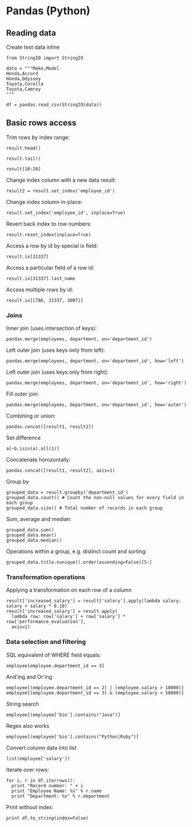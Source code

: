 Pandas (Python)
===

## Reading data

Create test data inline

```
from StringIO import StringIO

data = """Make,Model
Honda,Accord
Honda,Odyssey
Toyota,Corolla
Toyota,Camrey
"""

df = pandas.read_csv(StringIO(data))

```


## Basic rows access

Trim rows by index range:

`result.head()`

`result.tail()`

`result[10:20]`

Change index column with a new data result:

`result2 = result.set_index('employee_id')`

Change index column in-place:

`result.set_index('employee_id', inplace=True)`

Revert back index to row numbers:

`result.reset_index(inplace=True)`

Access a row by id by special ix field:

`result.ix[31337]`

Access a particular field of a row id:

`result.ix[31337].last_name`

Access multiple rows by id:

`result.ix[[786, 31337, 3007]]`

### Joins

Inner join (uses intersection of keys):

`pandas.merge(employees, department, on='department_id')`

Left outer join (uses keys only from left):

`pandas.merge(employees, department, on='department_id', how='left')`

Left outer join (uses keys only from right):

`pandas.merge(employees, department, on='department_id', how='right')`

Fill outer join:

`pandas.merge(employees, department, on='department_id', how='outer')`

Combining or union:

`pandas.concat([result1, result2])`

Set difference

`a[~b.isin(a).all(1)]`

Concatenate horozontally:

`pandas.concat([result1, result2], axis=1)`

Group by

```
grouped_data = result.groupby('department_id')
grouped_data.count() # Count the non-null values for every field in each group
grouped_data.size() # Total number of records in each group 
```

Sum, average and median:

```
grouped_data.sum()
grouped_data.mean()
grouped_data.median()
```
Operations within a group, e.g. distinct count and sorting:

`grouped_data.title.nunique().order(ascending=False)[5:]`

### Transformation operations

Applying a transformation on each row of a column

```
result['increased_salary'] = result['salary'].apply(lambda salary: salary + salary * 0.10)
result['increased_salary'] = result.apply(
  lambda row: row['salary'] + row['salary'] *  row['performance_evaluation'],
  axis=1)
```

### Data selection and filtering

SQL equivalent of WHERE field equals: 

`employee[employee.department_id == 3]`

And'ing and Or'ing

```
employee[(employee.department_id == 2) | (employee.salary > 10000)]
employee[(employee.department_id == 3) & (employee.salary < 50000)]
```

String search

`employee[(employee['bio'].contains("Java")]`

Regex also works

`employee[(employee['bio'].contains("Python|Ruby")]`

Convert column data into list

`list(employee['salary'])`

Iterate over rows:

```
for i, r in df.iterrows():
  print "Record number: " + i
  print "Employee Name: %s" % r.name
  print "Department: %s" % r.department
```
  
Print without index:

`print df.to_string(index=False)`
